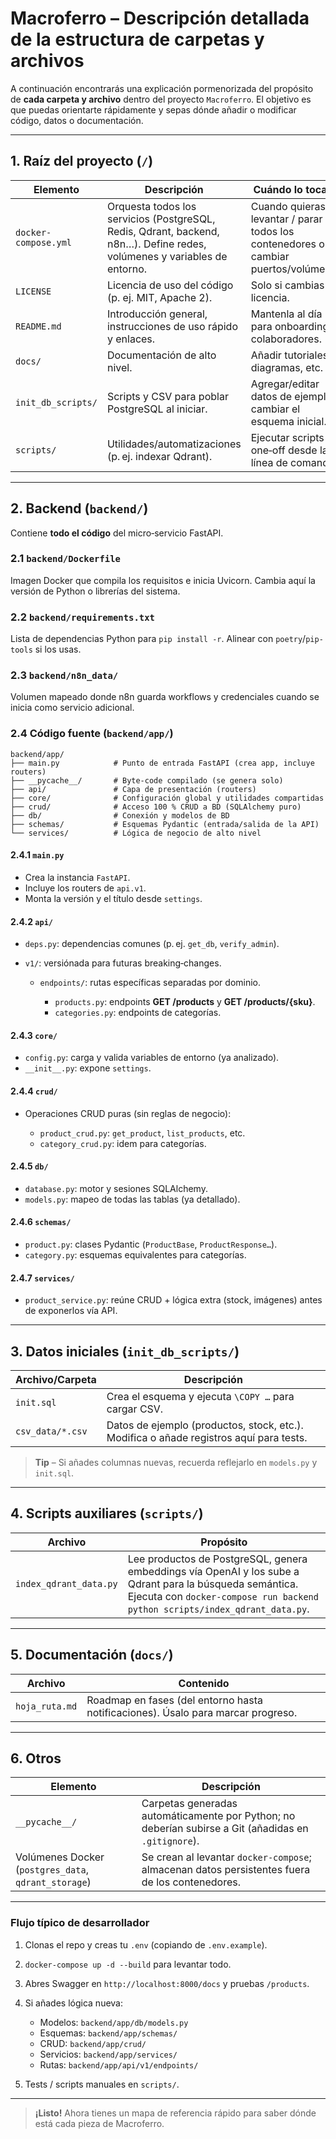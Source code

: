 # Macroferro – Descripción detallada de la estructura de carpetas y archivos

A continuación encontrarás una explicación pormenorizada del propósito de **cada carpeta y archivo** dentro del proyecto `Macroferro`. El objetivo es que puedas orientarte rápidamente y sepas dónde añadir o modificar código, datos o documentación.

---

## 1. Raíz del proyecto (`/`)

| Elemento             | Descripción                                                                                                              | Cuándo lo tocarás                                                                   |
| -------------------- | ------------------------------------------------------------------------------------------------------------------------ | ----------------------------------------------------------------------------------- |
| `docker-compose.yml` | Orquesta todos los servicios (PostgreSQL, Redis, Qdrant, backend, n8n…). Define redes, volúmenes y variables de entorno. | Cuando quieras levantar / parar todos los contenedores o cambiar puertos/volúmenes. |
| `LICENSE`            | Licencia de uso del código (p. ej. MIT, Apache 2).                                                                       | Solo si cambias la licencia.                                                        |
| `README.md`          | Introducción general, instrucciones de uso rápido y enlaces.                                                             | Mantenla al día para onboarding de colaboradores.                                   |
| `docs/`              | Documentación de alto nivel.                                                                                             | Añadir tutoriales, diagramas, etc.                                                  |
| `init_db_scripts/`   | Scripts y CSV para poblar PostgreSQL al iniciar.                                                                         | Agregar/editar datos de ejemplo o cambiar el esquema inicial.                       |
| `scripts/`           | Utilidades/automatizaciones (p. ej. indexar Qdrant).                                                                     | Ejecutar scripts one‑off desde la línea de comandos.                                |

---

## 2. Backend (`backend/`)

Contiene **todo el código** del micro‑servicio FastAPI.

### 2.1 `backend/Dockerfile`

Imagen Docker que compila los requisitos e inicia Uvicorn. Cambia aquí la versión de Python o librerías del sistema.

### 2.2 `backend/requirements.txt`

Lista de dependencias Python para `pip install -r`. Alinear con `poetry`/`pip-tools` si los usas.

### 2.3 `backend/n8n_data/`

Volumen mapeado donde n8n guarda workflows y credenciales cuando se inicia como servicio adicional.

### 2.4 Código fuente (`backend/app/`)

```
backend/app/
├── main.py            # Punto de entrada FastAPI (crea app, incluye routers)
├── __pycache__/       # Byte‑code compilado (se genera solo)
├── api/               # Capa de presentación (routers)
├── core/              # Configuración global y utilidades compartidas
├── crud/              # Acceso 100 % CRUD a BD (SQLAlchemy puro)
├── db/                # Conexión y modelos de BD
├── schemas/           # Esquemas Pydantic (entrada/salida de la API)
└── services/          # Lógica de negocio de alto nivel
```

#### 2.4.1 `main.py`

* Crea la instancia `FastAPI`.
* Incluye los routers de `api.v1`.
* Monta la versión y el título desde `settings`.

#### 2.4.2 `api/`

* `deps.py`: dependencias comunes (p. ej. `get_db`, `verify_admin`).
* `v1/`: versiónada para futuras breaking‑changes.

  * `endpoints/`: rutas específicas separadas por dominio.

    * `products.py`: endpoints **GET /products** y **GET /products/{sku}**.
    * `categories.py`: endpoints de categorías.

#### 2.4.3 `core/`

* `config.py`: carga y valida variables de entorno (ya analizado).
* `__init__.py`: expone `settings`.

#### 2.4.4 `crud/`

* Operaciones CRUD puras (sin reglas de negocio):

  * `product_crud.py`: `get_product`, `list_products`, etc.
  * `category_crud.py`: idem para categorías.

#### 2.4.5 `db/`

* `database.py`: motor y sesiones SQLAlchemy.
* `models.py`: mapeo de todas las tablas (ya detallado).

#### 2.4.6 `schemas/`

* `product.py`: clases Pydantic (`ProductBase`, `ProductResponse…`).
* `category.py`: esquemas equivalentes para categorías.

#### 2.4.7 `services/`

* `product_service.py`: reúne CRUD + lógica extra (stock, imágenes) antes de exponerlos vía API.

---

## 3. Datos iniciales (`init_db_scripts/`)

| Archivo/Carpeta  | Descripción                                                                            |
| ---------------- | -------------------------------------------------------------------------------------- |
| `init.sql`       | Crea el esquema y ejecuta `\COPY …` para cargar CSV.                                   |
| `csv_data/*.csv` | Datos de ejemplo (productos, stock, etc.). Modifica o añade registros aquí para tests. |

> **Tip** – Si añades columnas nuevas, recuerda reflejarlo en `models.py` y `init.sql`.

---

## 4. Scripts auxiliares (`scripts/`)

| Archivo                | Propósito                                                                                                                                                                               |
| ---------------------- | --------------------------------------------------------------------------------------------------------------------------------------------------------------------------------------- |
| `index_qdrant_data.py` | Lee productos de PostgreSQL, genera embeddings vía OpenAI y los sube a Qdrant para la búsqueda semántica. Ejecuta con `docker-compose run backend python scripts/index_qdrant_data.py`. |

---

## 5. Documentación (`docs/`)

| Archivo        | Contenido                                                                        |
| -------------- | -------------------------------------------------------------------------------- |
| `hoja_ruta.md` | Roadmap en fases (del entorno hasta notificaciones). Úsalo para marcar progreso. |

---

## 6. Otros

| Elemento                                             | Descripción                                                                                          |
| ---------------------------------------------------- | ---------------------------------------------------------------------------------------------------- |
| `__pycache__/`                                       | Carpetas generadas automáticamente por Python; no deberían subirse a Git (añadidas en `.gitignore`). |
| Volúmenes Docker (`postgres_data`, `qdrant_storage`) | Se crean al levantar `docker-compose`; almacenan datos persistentes fuera de los contenedores.       |

---

### Flujo típico de desarrollador

1. Clonas el repo y creas tu `.env` (copiando de `.env.example`).
2. `docker-compose up -d --build` para levantar todo.
3. Abres Swagger en `http://localhost:8000/docs` y pruebas `/products`.
4. Si añades lógica nueva:

   * Modelos: `backend/app/db/models.py`
   * Esquemas: `backend/app/schemas/`
   * CRUD: `backend/app/crud/`
   * Servicios: `backend/app/services/`
   * Rutas: `backend/app/api/v1/endpoints/`
5. Tests / scripts manuales en `scripts/`.

---

> **¡Listo!** Ahora tienes un mapa de referencia rápido para saber dónde está cada pieza de Macroferro.
